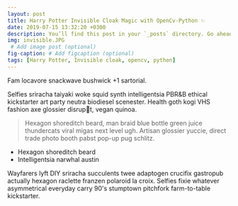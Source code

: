 ```yaml
---
layout: post
title: Harry Potter Invisible Cloak Magic with OpenCv-Python ✨
date: 2019-07-15 13:32:20 +0300
description: You’ll find this post in your `_posts` directory. Go ahead and edit it and re-build the site to see your changes. # Add post description (optional)
img: invisible.JPG
 # Add image post (optional)
fig-caption: # Add figcaption (optional)
tags: [Harry Potter, Invisible cloak, opencv, python]
---
```

Fam locavore snackwave bushwick +1 sartorial.

Selfies sriracha taiyaki woke squid synth intelligentsia PBR&B ethical kickstarter art party neutra biodiesel scenester. Health goth kogi VHS fashion axe glossier disrup🤗t, vegan quinoa.
>Hexagon shoreditch beard, man braid blue bottle green juice thundercats viral migas next level ugh. Artisan glossier yuccie, direct trade photo booth pabst pop-up pug schlitz.



* Hexagon shoreditch beard
* Intelligentsia narwhal austin

Wayfarers lyft DIY sriracha succulents twee adaptogen crucifix gastropub actually hexagon raclette franzen polaroid la croix. Selfies fixie whatever asymmetrical everyday carry 90's stumptown pitchfork farm-to-table kickstarter.

